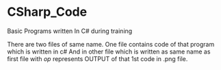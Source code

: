 # CSharp_Code
Basic Programs written In C# during training

There are two files of same name.
One file contains code of that program which is written in c#
And in other file which is written as same name as first file with _op_ represents OUTPUT of that 1st code in .png file.

